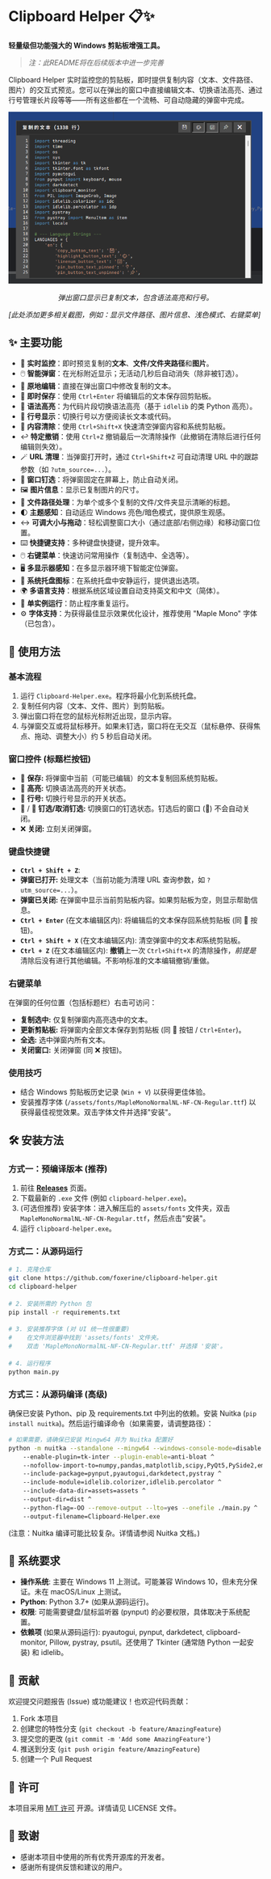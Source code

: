 # Clipboard Helper 📋✨

**轻量级但功能强大的 Windows 剪贴板增强工具。**

> *注：此README将在后续版本中进一步完善*

Clipboard Helper 实时监控您的剪贴板，即时提供复制内容（文本、文件路径、图片）的交互式预览。您可以在弹出的窗口中直接编辑文本、切换语法高亮、通过行号管理长片段等等——所有这些都在一个流畅、可自动隐藏的弹窗中完成。

[![截图](img.png)](img.png)
*<p align="center">弹出窗口显示已复制文本，包含语法高亮和行号。</p>*

*[此处添加更多相关截图，例如：显示文件路径、图片信息、浅色模式、右键菜单]*

## ✨ 主要功能

-   🔄 **实时监控**：即时预览复制的**文本**、**文件/文件夹路径**和**图片**。
-   🖱️ **智能弹窗**：在光标附近显示；无活动几秒后自动消失（除非被钉选）。
-   📝 **原地编辑**：直接在弹出窗口中修改复制的文本。
-   💾 **即时保存**：使用 `Ctrl+Enter` 将编辑后的文本保存回剪贴板。
-   🎨 **语法高亮**：为代码片段切换语法高亮（基于 `idlelib` 的类 Python 高亮）。
-   🔢 **行号显示**：切换行号以方便阅读长文本或代码。
-   🧹 **内容清除**：使用 `Ctrl+Shift+X` 快速清空弹窗内容和系统剪贴板。
-   ↩️ **特定撤销**：使用 `Ctrl+Z` 撤销最后一次清除操作（此撤销在清除后进行任何编辑则失效）。
-   🪄 **URL 清理**：当弹窗打开时，通过 `Ctrl+Shift+Z` 可自动清理 URL 中的跟踪参数（如 `?utm_source=...`）。
-   📌 **窗口钉选**：将弹窗固定在屏幕上，防止自动关闭。
-   🖼️ **图片信息**：显示已复制图片的尺寸。
-   📂 **文件路径处理**：为单个或多个复制的文件/文件夹显示清晰的标题。
-   🌓 **主题感知**：自动适应 Windows 亮色/暗色模式，提供原生观感。
-   ↔️ **可调大小与拖动**：轻松调整窗口大小（通过底部/右侧边缘）和移动窗口位置。
-   ⌨️ **快捷键支持**：多种键盘快捷键，提升效率。
-   🖱️ **右键菜单**：快速访问常用操作（复制选中、全选等）。
-   🖥️ **多显示器感知**：在多显示器环境下智能定位弹窗。
-   💼 **系统托盘图标**：在系统托盘中安静运行，提供退出选项。
-   🌍 **多语言支持**：根据系统区域设置自动支持英文和中文（简体）。
-   🚫 **单实例运行**：防止程序重复运行。
-   ⚙️ **字体支持**：为获得最佳显示效果优化设计，推荐使用 "Maple Mono" 字体（已包含）。

## 🚀 使用方法

### 基本流程

1.  运行 `Clipboard-Helper.exe`。程序将最小化到系统托盘。
2.  复制任何内容（文本、文件、图片）到剪贴板。
3.  弹出窗口将在您的鼠标光标附近出现，显示内容。
4.  与弹窗交互或将鼠标移开。如果未钉选，窗口将在无交互（鼠标悬停、获得焦点、拖动、调整大小）约 5 秒后自动关闭。

### 窗口控件 (标题栏按钮)

-   💾 **保存:** 将弹窗中当前（可能已编辑）的文本复制回系统剪贴板。
-   🎨 **高亮:** 切换语法高亮的开关状态。
-   🔢 **行号:** 切换行号显示的开关状态。
-   📌 / 📍 **钉选/取消钉选:** 切换窗口的钉选状态。钉选后的窗口 (📍) 不会自动关闭。
-   ❌ **关闭:** 立刻关闭弹窗。

### 键盘快捷键

-   **`Ctrl + Shift + Z`**:
-   **弹窗已打开:** 处理文本（当前功能为清理 URL 查询参数，如 `?utm_source=...`）。
-   **弹窗已关闭:** 在弹窗中显示当前剪贴板内容。如果剪贴板为空，则显示帮助信息。
-   **`Ctrl + Enter`** (在文本编辑区内): 将编辑后的文本保存回系统剪贴板 (同 💾 按钮)。
-   **`Ctrl + Shift + X`** (在文本编辑区内): 清空弹窗中的文本*和*系统剪贴板。
-   **`Ctrl + Z`** (在文本编辑区内): **撤销**上一次 `Ctrl+Shift+X` 的清除操作，*前提是*清除后没有进行其他编辑。不影响标准的文本编辑撤销/重做。

### 右键菜单

在弹窗的任何位置（包括标题栏）右击可访问：

-   **复制选中:** 仅复制弹窗内高亮选中的文本。
-   **更新剪贴板:** 将弹窗内全部文本保存到剪贴板 (同 💾 按钮 / `Ctrl+Enter`)。
-   **全选:** 选中弹窗内所有文本。
-   **关闭窗口:** 关闭弹窗 (同 ❌ 按钮)。

### 使用技巧

-   结合 Windows 剪贴板历史记录 (`Win + V`) 以获得更佳体验。
-   安装推荐字体 (`/assets/fonts/MapleMonoNormalNL-NF-CN-Regular.ttf`) 以获得最佳视觉效果。双击字体文件并选择"安装"。

## 🛠️ 安装方法

### 方式一：预编译版本 (推荐)

1.  前往 [**Releases**](https://github.com/foxerine/clipboard-helper/releases) 页面。
2.  下载最新的 `.exe` 文件 (例如 `clipboard-helper.exe`)。
3.  (可选但推荐) 安装字体：进入解压后的 `assets/fonts` 文件夹，双击 `MapleMonoNormalNL-NF-CN-Regular.ttf`，然后点击"安装"。
4.  运行 `clipboard-helper.exe`。

### 方式二：从源码运行

```bash
# 1. 克隆仓库
git clone https://github.com/foxerine/clipboard-helper.git
cd clipboard-helper

# 2. 安装所需的 Python 包
pip install -r requirements.txt

# 3. 安装推荐字体 (对 UI 统一性很重要)
#    在文件浏览器中找到 'assets/fonts' 文件夹。
#    双击 'MapleMonoNormalNL-NF-CN-Regular.ttf' 并选择 '安装'。

# 4. 运行程序
python main.py
```

### 方式三：从源码编译 (高级)

确保已安装 Python、pip 及 requirements.txt 中列出的依赖。安装 Nuitka (`pip install nuitka`)。然后运行编译命令（如果需要，请调整路径）：

```bash
# 如果需要，请确保已安装 Mingw64 并为 Nuitka 配置好
python -m nuitka --standalone --mingw64 --windows-console-mode=disable ^
    --enable-plugin=tk-inter --plugin-enable=anti-bloat ^
    --nofollow-import-to=numpy,pandas,matplotlib,scipy,PyQt5,PySide2,email,http,ssl,html,xml,test,unittest,tkinter.test,idlelib.idle_test ^
    --include-package=pynput,pyautogui,darkdetect,pystray ^
    --include-module=idlelib.colorizer,idlelib.percolator ^
    --include-data-dir=assets=assets ^
    --output-dir=dist ^
    --python-flag=-OO --remove-output --lto=yes --onefile ./main.py ^
    --output-filename=Clipboard-Helper.exe
```

(注意：Nuitka 编译可能比较复杂。详情请参阅 Nuitka 文档。)

## 🔧 系统要求

- **操作系统**: 主要在 Windows 11 上测试。可能兼容 Windows 10，但未充分保证。未在 macOS/Linux 上测试。
- **Python**: Python 3.7+ (如果从源码运行)。
- **权限**: 可能需要键盘/鼠标监听器 (pynput) 的必要权限，具体取决于系统配置。
- **依赖项** (如果从源码运行): pyautogui, pynput, darkdetect, clipboard-monitor, Pillow, pystray, psutil。还使用了 Tkinter (通常随 Python 一起安装) 和 idlelib。

## 🤝 贡献

欢迎提交问题报告 (Issue) 或功能建议！也欢迎代码贡献：

1. Fork 本项目
2. 创建您的特性分支 (`git checkout -b feature/AmazingFeature`)
3. 提交您的更改 (`git commit -m 'Add some AmazingFeature'`)
4. 推送到分支 (`git push origin feature/AmazingFeature`)
5. 创建一个 Pull Request

## 📄 许可

本项目采用 [MIT 许可](LICENSE) 开源。详情请见 LICENSE 文件。

## 🙏 致谢

- 感谢本项目中使用的所有优秀开源库的开发者。
- 感谢所有提供反馈和建议的用户。
